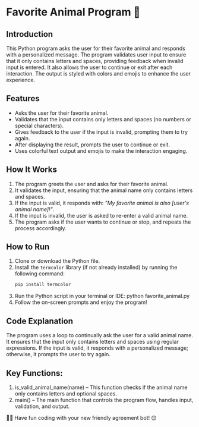 # **Favorite Animal Program** 🐾

## **Introduction**

This Python program asks the user for their favorite animal and responds with a personalized message. The program validates user input to ensure that it only contains letters and spaces, providing feedback when invalid input is entered. It also allows the user to continue or exit after each interaction. The output is styled with colors and emojis to enhance the user experience.

## **Features**
- Asks the user for their favorite animal.
- Validates that the input contains only letters and spaces (no numbers or special characters).
- Gives feedback to the user if the input is invalid, prompting them to try again.
- After displaying the result, prompts the user to continue or exit.
- Uses colorful text output and emojis to make the interaction engaging.

## **How It Works**
1. The program greets the user and asks for their favorite animal.
2. It validates the input, ensuring that the animal name only contains letters and spaces.
3. If the input is valid, it responds with: _"My favorite animal is also [user's animal name]!"_.
4. If the input is invalid, the user is asked to re-enter a valid animal name.
5. The program asks if the user wants to continue or stop, and repeats the process accordingly.

## **How to Run**
1. Clone or download the Python file.
2. Install the `termcolor` library (if not already installed) by running the following command:
   ```bash
   pip install termcolor
3. Run the Python script in your terminal or IDE:
python favorite_animal.py
4. Follow the on-screen prompts and enjoy the program!

## **Code Explanation**
The program uses a loop to continually ask the user for a valid animal name. It ensures that the input only contains letters and spaces using regular expressions. If the input is valid, it responds with a personalized message; otherwise, it prompts the user to try again.

## **Key Functions:**
1. is_valid_animal_name(name) – This function checks if the animal name only contains letters and optional spaces.
2. main() – The main function that controls the program flow, handles input, validation, and output.

🐾🚀 Have fun coding with your new friendly agreement bot! 😊